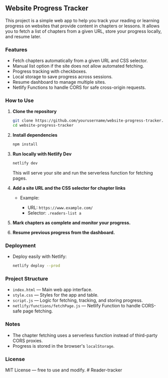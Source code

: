 ## Website Progress Tracker

This project is a simple web app to help you track your reading or learning progress on websites that provide content in chapters or lessons. It allows you to fetch a list of chapters from a given URL, store your progress locally, and resume later.

### Features

* Fetch chapters automatically from a given URL and CSS selector.
* Manual list option if the site does not allow automated fetching.
* Progress tracking with checkboxes.
* Local storage to save progress across sessions.
* Resume dashboard to manage multiple sites.
* Netlify Functions to handle CORS for safe cross-origin requests.

### How to Use

1. **Clone the repository**

   ```bash
   git clone https://github.com/yourusername/website-progress-tracker.git
   cd website-progress-tracker
   ```

2. **Install dependencies**

   ```bash
   npm install
   ```

3. **Run locally with Netlify Dev**

   ```bash
   netlify dev
   ```

   This will serve your site and run the serverless function for fetching pages.

4. **Add a site URL and the CSS selector for chapter links**

   * Example:

     * URL: `https://www.example.com/`
     * Selector: `.readers-list a`

5. **Mark chapters as complete and monitor your progress.**

6. **Resume previous progress from the dashboard.**

### Deployment

* Deploy easily with Netlify:

  ```bash
  netlify deploy --prod
  ```

### Project Structure

* `index.html` — Main web app interface.
* `style.css` — Styles for the app and table.
* `script.js` — Logic for fetching, tracking, and storing progress.
* `netlify/functions/fetchPage.js` — Netlify Function to handle CORS-safe page fetching.

### Notes

* The chapter fetching uses a serverless function instead of third-party CORS proxies.
* Progress is stored in the browser's `localStorage`.

### License

MIT License — free to use and modify.
#   R e a d e r - t r a c k e r  
 